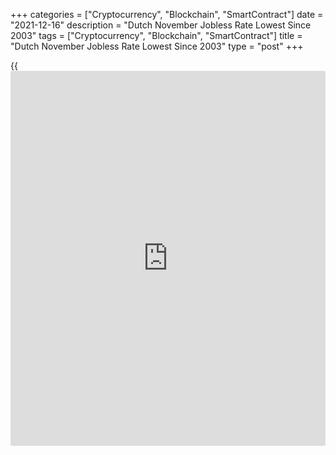 +++
categories = ["Cryptocurrency", "Blockchain", "SmartContract"]
date = "2021-12-16"
description = "Dutch November Jobless Rate Lowest Since 2003"
tags = ["Cryptocurrency", "Blockchain", "SmartContract"]
title = "Dutch November Jobless Rate Lowest Since 2003"
type = "post"
+++

{{<iframe id="large-banner" src="https://www.bounty.group/#slide=23.0" width="100%" height="600" scrolling="no" style="border: 0px solid rgb(216, 221, 230); border-radius: 3px;">}}

The Dutch jobless rate declined for the third straight month in November
to its lowest in nearly two decades, data from the Central Bureau of
Statistics showed on Thursday.

The seasonally adjusted ILO jobless rate for the 15-75 year old age
group fell to 2.7 percent in November from 2.9 percent in October. In
September, the unemployment rate was 3.1 percent.

The latest unemployment rate was the lowest monthly figure since the
survey began in 2003.

The number of unemployed persons fell to 251,000 in November from
277,000 in the preceding month, the agency said.

For comments and feedback [contact](https://www.playgroundfx.com/contact/): editorial@rtt[news](https://www.letsplayfx.com/blog/forex-news-website/).com

[Economic News][1]

 **What parts of the world are seeing the best (and worst) economic
performances lately? Click[here][2] to check out our [Econ Scorecard][2]
and find out! See up-to-the-moment [ranking](https://www.playgroundfx.com/blog/crypto-exchange-ranking/)s for the best and worst
performers in [GDP][3], [unemployment rate][4], [inflation][2] and much
more.**

   1. www.rtt[news](https://www.letsplayfx.com/blog/forex-news-website/).com/Content/EconomicNews.aspx
   2. www.rtt[news](https://www.letsplayfx.com/blog/forex-news-website/).com/economic-scorecard/world-rank/CPI/highest-performance.aspx
   3. www.rtt[news](https://www.letsplayfx.com/blog/forex-news-website/).com/economic-scorecard/world-rank/GDP/highest-performance.aspx
   4. www.rtt[news](https://www.letsplayfx.com/blog/forex-news-website/).com/economic-scorecard/world-rank/unemployment-rate/lowest-performance.aspx